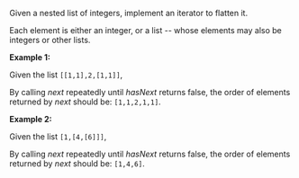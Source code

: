 Given a nested list of integers, implement an iterator to flatten it.

Each element is either an integer, or a list -- whose elements may also be integers or other lists.

**Example 1:**

Given the list `[[1,1],2,[1,1]]`,

By calling *next* repeatedly until *hasNext* returns false, the order of elements returned by *next* should be: `[1,1,2,1,1]`.

**Example 2:**

Given the list `[1,[4,[6]]]`,

By calling *next* repeatedly until *hasNext* returns false, the order of elements returned by *next* should be: `[1,4,6]`.
